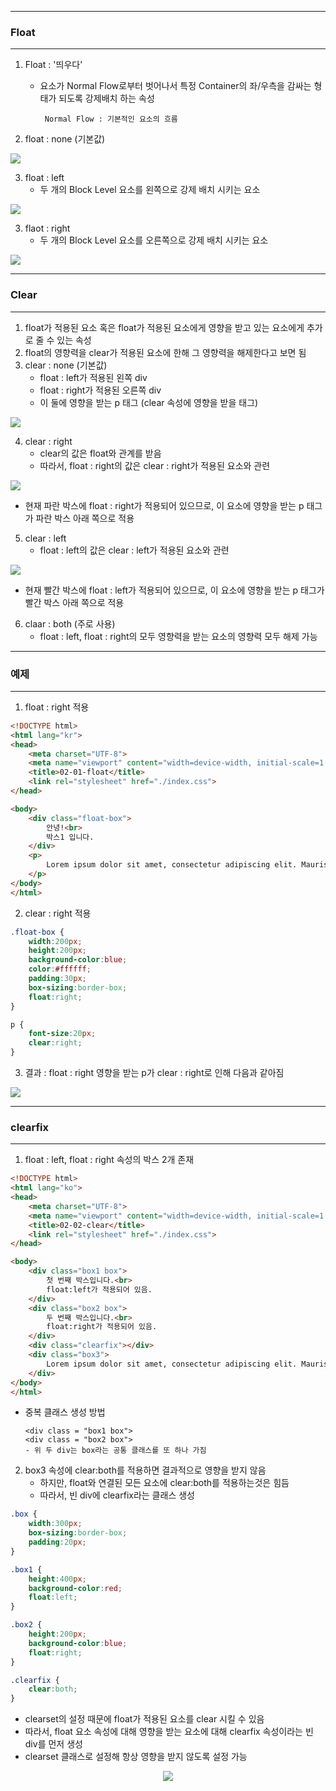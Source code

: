 -----
### Float
-----
1. Float : '띄우다'
   - 요소가 Normal Flow로부터 벗어나서 특정 Container의 좌/우측을 감싸는 형태가 되도록 강제배치 하는 속성
   
          Normal Flow : 기본적인 요소의 흐름

2. float : none (기본값)
<div align = "cetner">
<img src = "https://github.com/sooyounghan/DataBase/assets/34672301/2d02736a-6103-47b7-b79b-433f061aef07">
</div>

3. float : left
   - 두 개의 Block Level 요소를 왼쪽으로 강제 배치 시키는 요소
<div align = "cetner">
<img src = "https://github.com/sooyounghan/DataBase/assets/34672301/8dbebda9-a8c6-40b9-bd03-87b724a3ffdd">
</div>

3. flaot : right
   - 두 개의 Block Level 요소를 오른쪽으로 강제 배치 시키는 요소
<div align = "cetner">
<img src = "https://github.com/sooyounghan/DataBase/assets/34672301/a22d0ee9-be2a-4090-a886-fcd0c44df9ff">
</div>

-----
### Clear
-----
1. float가 적용된 요소 혹은 float가 적용된 요소에게 영향을 받고 있는 요소에게 추가로 줄 수 있는 속성
2. float의 영향력을 clear가 적용된 요소에 한해 그 영향력을 해제한다고 보면 됨
3. clear : none (기본값)
   - float : left가 적용된 왼쪽 div
   - float : right가 적용된 오른쪽 div
   - 이 둘에 영향을 받는 p 태그 (clear 속성에 영향을 받을 태그)
<div align = "cetner">
<img src = "https://github.com/sooyounghan/DataBase/assets/34672301/96080612-f030-49cd-af2b-964e167116ce">
</div>

4. clear : right
   - clear의 값은 float와 관계를 받음
   - 따라서, float : right의 값은 clear : right가 적용된 요소와 관련
<div align = "cetner">
<img src = "https://github.com/sooyounghan/DataBase/assets/34672301/c335211d-cbe2-461b-b43f-a507933bfe0f">
</div>

   - 현재 파란 박스에 float : right가 적용되어 있으므로, 이 요소에 영향을 받는 p 태그가 파란 박스 아래 쪽으로 적용

5. clear : left
   - float : left의 값은 clear : left가 적용된 요소와 관련
<div align = "cetner">
<img src = "https://github.com/sooyounghan/DataBase/assets/34672301/9b5e6e79-21ef-4bb2-af96-fb9460e14b02">
</div>

  - 현재 빨간 박스에 float : left가 적용되어 있으므로, 이 요소에 영향을 받는 p 태그가 빨간 박스 아래 쪽으로 적용

6. claar : both (주로 사용)
   - float : left, float : right의 모두 영향력을 받는 요소의 영향력 모두 해제 가능


-----
### 예제
-----
1. float : right 적용
```html
<!DOCTYPE html>
<html lang="kr">
<head>
    <meta charset="UTF-8">
    <meta name="viewport" content="width=device-width, initial-scale=1.0">
    <title>02-01-float</title>
    <link rel="stylesheet" href="./index.css">
</head>

<body>
    <div class="float-box">
        안녕!<br>
        박스1 입니다.
    </div>    
    <p>
        Lorem ipsum dolor sit amet, consectetur adipiscing elit. Mauris risus sapien, facilisis vitae feugiat ut, semper at ligula. Vivamus cursus lectus tincidunt tellus tincidunt pharetra. Donec pharetra dictum malesuada. Fusce non sapien egestas, maximus urna vel, pulvinar magna. Aenean ut dapibus lacus, in blandit ligula. Vestibulum sit amet efficitur tortor. Phasellus id viverra felis. Mauris magna est, luctus sit amet neque et, sagittis ultrices elit. Morbi odio eros, finibus non justo eget, sollicitudin dapibus ante. Nunc maximus eu nunc et finibus. Vivamus viverra feugiat pretium. Sed at tempus enim, et dignissim ante. Mauris vel nisi leo. Nullam vel nibh suscipit, lobortis ex eu, mollis nunc. Fusce in eros blandit, vehicula libero et, euismod enim.
    </p>
</body>
</html>
```

2. clear : right 적용
```css
.float-box {
    width:200px;
    height:200px;
    background-color:blue;
    color:#ffffff;
    padding:30px;
    box-sizing:border-box;
    float:right;
}

p {
    font-size:20px;
    clear:right;
}
```

3. 결과 : float : right 영향을 받는 p가 clear : right로 인해 다음과 같아짐
<div align = "cetner">
<img src = "https://github.com/sooyounghan/DataBase/assets/34672301/f0453058-6a4b-448e-9ddf-ce9d32623d4b">
</div>

-----
### clearfix
-----
1. float : left, float : right 속성의 박스 2개 존재
```html
<!DOCTYPE html>
<html lang="ko">
<head>
    <meta charset="UTF-8">
    <meta name="viewport" content="width=device-width, initial-scale=1.0">
    <title>02-02-clear</title>
    <link rel="stylesheet" href="./index.css">
</head>

<body>
    <div class="box1 box">
        첫 번째 박스입니다.<br>
        float:left가 적용되어 있음.
    </div>
    <div class="box2 box">
        두 번째 박스입니다.<br>
        float:right가 적용되어 있음.
    </div>
    <div class="clearfix"></div>
    <div class="box3">
        Lorem ipsum dolor sit amet, consectetur adipiscing elit. Mauris risus sapien, facilisis vitae feugiat ut, semper at ligula. Vivamus cursus lectus tincidunt tellus tincidunt pharetra. Donec pharetra dictum malesuada. Fusce non sapien egestas, maximus urna vel, pulvinar magna. Aenean ut dapibus lacus, in blandit ligula. Vestibulum sit amet efficitur tortor. Phasellus id viverra felis. Mauris magna est, luctus sit amet neque et, sagittis ultrices elit. Morbi odio eros, finibus non justo eget, sollicitudin dapibus ante. Nunc maximus eu nunc et finibus. Vivamus viverra feugiat pretium. Sed at tempus enim, et dignissim ante. Mauris vel nisi leo. Nullam vel nibh suscipit, lobortis ex eu, mollis nunc. Fusce in eros blandit, vehicula libero et, euismod enim.
    </div>  
</body>
</html>
```
  - 중복 클래스 생성 방법

        <div class = "box1 box">
        <div class = "box2 box">
        - 위 두 div는 box라는 공통 클래스를 또 하나 가짐

2. box3 속성에 clear:both를 적용하면 결과적으로 영향을 받지 않음
   - 하지만, float와 연결된 모든 요소에 clear:both를 적용하는것은 힘듬
   - 따라서, 빈 div에 clearfix라는 클래스 생성
```css
.box {
    width:300px;
    box-sizing:border-box;
    padding:20px;
}

.box1 {
    height:400px;
    background-color:red;
    float:left;
}

.box2 {
    height:200px;
    background-color:blue;
    float:right;
}

.clearfix {
    clear:both;
}
```
  - clearset의 설정 때문에 float가 적용된 요소를 clear 시킬 수 있음
  - 따라서, float 요소 속성에 대해 영향을 받는 요소에 대해 clearfix 속성이라는 빈 div를 먼저 생성
  - clearset 클래스로 설정해 항상 영향을 받지 않도록 설정 가능

<div align = "center">
<img src = "https://github.com/sooyounghan/DataBase/assets/34672301/cb526eff-2986-48dc-a922-4988a17c6308">
</div>
